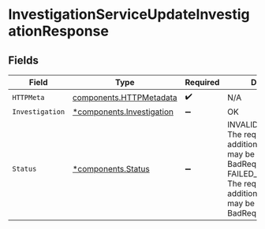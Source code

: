 # InvestigationServiceUpdateInvestigationResponse


## Fields

| Field                                                                                                                                                                                                                        | Type                                                                                                                                                                                                                         | Required                                                                                                                                                                                                                     | Description                                                                                                                                                                                                                  |
| ---------------------------------------------------------------------------------------------------------------------------------------------------------------------------------------------------------------------------- | ---------------------------------------------------------------------------------------------------------------------------------------------------------------------------------------------------------------------------- | ---------------------------------------------------------------------------------------------------------------------------------------------------------------------------------------------------------------------------- | ---------------------------------------------------------------------------------------------------------------------------------------------------------------------------------------------------------------------------- |
| `HTTPMeta`                                                                                                                                                                                                                   | [components.HTTPMetadata](../../models/components/httpmetadata.md)                                                                                                                                                           | :heavy_check_mark:                                                                                                                                                                                                           | N/A                                                                                                                                                                                                                          |
| `Investigation`                                                                                                                                                                                                              | [*components.Investigation](../../models/components/investigation.md)                                                                                                                                                        | :heavy_minus_sign:                                                                                                                                                                                                           | OK                                                                                                                                                                                                                           |
| `Status`                                                                                                                                                                                                                     | [*components.Status](../../models/components/status.md)                                                                                                                                                                      | :heavy_minus_sign:                                                                                                                                                                                                           | INVALID_ARGUMENT: The request is not valid, additional information may be present in the BadRequest details.<br/>FAILED_PRECONDITION: The request is not valid, additional information may be present in the BadRequest details. |